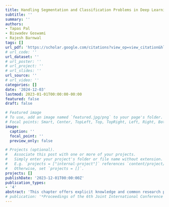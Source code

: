 ```yaml
---
title: Handling Segmentation and Classification Problems in Deep Learning for Identification of Interstitial Lung Disease
subtitle: ''
summary: ''
authors:
- Tapas Pal
- Biswadev Goswami
- Rajesh Barnwal
tags: []
url_pdf: 'https://scholar.google.com/citations?view_op=view_citation&hl=en&user=4wKa0cQAAAAJ&sortby=pubdate&citation_for_view=4wKa0cQAAAAJ:vV6vV6tmYwMC'
# url_code: ''
url_dataset: ''
# url_poster: ''
# url_project: ''
# url_slides: ''
url_source: ''
# url_video: ''
categories: []
date: '2024-12-03'
lastmod: 2023-01-01T00:00:00-00:00
featured: false
draft: false

# Featured image
# To use, add an image named `featured.jpg/png` to your page's folder.
# Focal points: Smart, Center, TopLeft, Top, TopRight, Left, Right, BottomLeft, Bottom, BottomRight.
image:
  caption: ''
  focal_point: ''
  preview_only: false

# Projects (optional).
#   Associate this post with one or more of your projects.
#   Simply enter your project's folder or file name without extension.
#   E.g. `projects = ["internal-project"]` references `content/project/deep-learning/index.md`.
#   Otherwise, set `projects = []`.
projects: []
publishDate: '2023-12-01T00:00:00Z'
publication_types:
- '4'
abstract: 'This chapter offers explicit knowledge and common research problems on how computer science is taking part in different image-based disease diagnosis and their challenges. The chapter also discusses different methods of deep learning and the theories behind medical image analytics, their benefits over manual annotation, contemporary solutions related to classification, and segmentation of computed tomography images to identify emerging diseases of the lungs. This chapter will conclude by presenting gaps and future scopes for research in the domain. Using computer-based techniques increases doctors’ ability to diagnose diseases and conduct risk analysis more accurately. It gives some very helpful predictions even when the domain expert doctors are unavailable.'
# publication: '*Proceedings of the 6th Joint International Conference on Data Science \& Management of Data (10th ACM IKDD CODS and 28th COMAD)*'
---
```


